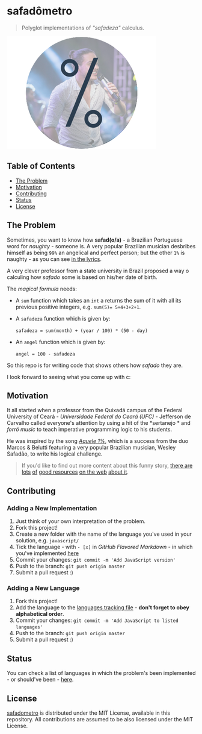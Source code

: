 # safadômetro

> Polyglot implementations of *"safadeza"* calculus.

![Aquele 1%](cover.png)

## Table of Contents

- [The Problem](#the-problem)
- [Motivation](#motivation)
- [Contributing](#contributing)
- [Status](#status)
- [License](#license)

## The Problem

Sometimes, you want to know how **safad(o/a)** - a Brazilian Portuguese word for
*naughty* - someone is. A very popular Brazilian musician desbribes himself as
being `99%` an angelical and perfect person; but the other `1%` is naughty - as
you can see [in the lyrics](http://www.vagalume.com.br/marcos-e-belutti/aquele-um-por-cento-part-wesley-safadao.html).

A very clever professor from a state university in Brazil proposed a way o calculing
how *safado* some is based on his/her date of birth.

The *magical formula* needs:

- A `sum` function which takes an `int` a returns the sum of it with all its
previous positive integers, e.g. `sum(5)= 5+4+3+2+1`.

- A `safadeza` function which is given by:

  `safadeza = sum(month) + (year / 100) * (50 - day)`

- An `angel` function which is given by:

  `angel = 100 - safadeza`

So this repo is for writing code that shows others how *safado* they are.

I look forward to seeing what you come up with c:

## Motivation

It all started when a professor from the Quixadá campus of the Federal University
of Ceará - *Universidade Federal do Ceará (UFC)* - Jefferson de Carvalho called
everyone's attention by using a hit of the *sertanejo * and *forró music* to teach
imperative programming logic to his students.

He was inspired by the song *[Aquele 1%](http://www.vagalume.com.br/marcos-e-belutti/aquele-um-por-cento-part-wesley-safadao.html)*,
which is a success from the duo Marcos & Belutti featuring a very popular
Brazilian musician, Wesley Safadão, to write his logical challenge.

> If you'd like to find out more content about this funny story, [there are](http://g1.globo.com/ceara/noticia/2015/12/professor-cita-wesley-safadao-em-questao-de-logica-e-vira-hit-na-web.html)
[lots](http://revistagalileu.globo.com/blogs/buzz/noticia/2015/12/professor-universitario-usa-wesley-safadao-em-prova-de-programacao.html)
[of](http://gazetaonline.globo.com/_conteudo/2015/12/entretenimento/cultura_e_famosos/3917154-professor-cita-wesley-safadao-e-questao-de-logica-e-bomba-na-web.html)
[good resources](http://www.opovo.com.br/app/divirta-se/2015/12/04/noticiasdivirtase,3544424/professor-da-ufc-elabora-questao-de-prova-fazendo-referencia-a-wesley.shtml)
[on the web](http://www.ibahia.com/detalhe/noticia/professor-cita-wesley-safadao-em-questao-de-prova-e-faz-sucesso/?cHash=74e1cc909aa2269eb81a4401b282d892)
[about it](http://maisregiao.com.br/professor-cita-wesley-safadao-em-questao-de-prova-e-faz-sucesso/).

## Contributing

### Adding a New Implementation

1. Just think of your own interpretation of the problem.
1. Fork this project!
1. Create a new folder with the name of the language you've used in your solution, e.g. `javascript/`
1. Tick the language - with `- [x]` in *GitHub Flavored Markdown* - in which
you've implemented [here](STATUS.md)
1. Commit your changes: `git commit -m 'Add JavaScript version'`
1. Push to the branch: `git push origin master`
1. Submit a pull request :)

### Adding a New Language

1. Fork this project!
1. Add the language to the [languages tracking file](STATUS.md) - **don't forget to obey alphabetical order**.
1. Commit your changes: `git commit -m 'Add JavaScript to listed languages'`
1. Push to the branch: `git push origin master`
1. Submit a pull request :)

## Status

You can check a list of languages in which the problem's been implemented - or
should've been - [here](STATUS.md).

## License

[safadometro](https://github.com/mabrasil/safadometro) is distributed under the
MIT License, available in this repository. All contributions are assumed to be also licensed under
the MIT License.

